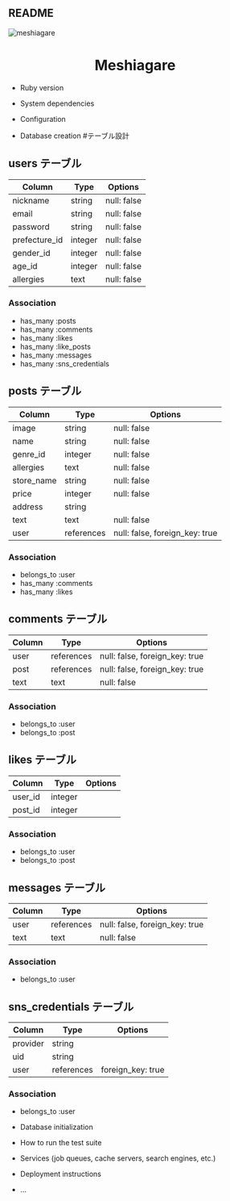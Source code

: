 ## README
![meshiagare](https://user-images.githubusercontent.com/68981701/93659173-94a63d00-fa7d-11ea-951c-535d41c2f1bc.png)

<h1 align="center">Meshiagare</h1>


* Ruby version

* System dependencies

* Configuration

* Database creation
#テーブル設計

## users テーブル

| Column           | Type    | Options     |
| ---------------- | ------  | ----------- |
| nickname         | string  | null: false |
| email            | string  | null: false |
| password         | string  | null: false |
| prefecture_id    | integer | null: false |
| gender_id        | integer | null: false |
| age_id           | integer | null: false |
| allergies        | text    | null: false |


### Association

- has_many :posts
- has_many :comments
- has_many :likes
- has_many :like_posts 
- has_many :messages
- has_many :sns_credentials

## posts テーブル

| Column           | Type       | Options                        |
| ---------------- | ---------- | ------------------------------ |
| image            | string     | null: false                    |
| name             | string     | null: false                    |
| genre_id         | integer    | null: false                    |
| allergies        | text       | null: false                    |
| store_name       | string     | null: false                    |
| price            | integer    | null: false                    |
| address          | string     |                                |
| text             | text       | null: false                    |
| user             | references | null: false, foreign_key: true |

### Association

- belongs_to :user
- has_many :comments
- has_many :likes

## comments テーブル

| Column  | Type       | Options                        |
| ------- | ---------- | ------------------------------ |
| user    | references | null: false, foreign_key: true |
| post    | references | null: false, foreign_key: true |
| text    | text       | null: false                    |


### Association

- belongs_to :user
- belongs_to :post

## likes テーブル

| Column  | Type       | Options  |
| ------- | ---------- | ---------|
| user_id | integer    |          |
| post_id | integer    |          |

### Association

- belongs_to :user
- belongs_to :post

## messages テーブル

| Column  | Type       | Options                        |
| ------- | ---------- | ------------------------------ |
| user    | references | null: false, foreign_key: true |
| text    | text       | null: false                    |


### Association

- belongs_to :user

## sns_credentials テーブル

| Column   | Type       | Options           |
| -------  | ---------- | ----------------- |
| provider | string     |                   |
| uid      | string     |                   |
| user     | references | foreign_key: true |


### Association

- belongs_to :user

* Database initialization

* How to run the test suite

* Services (job queues, cache servers, search engines, etc.)

* Deployment instructions

* ...
